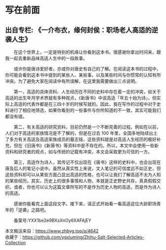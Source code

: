 # 写在前面  
## 出自专栏: 《一介布衣，缘何封侯：职场老人高适的逆袭人生》  
&emsp;&emsp;在这个世界上，一定是特别的机缘让你看到这本书。很感谢你拿出时间来，跟我一起去重新品味高适人生中的一段故事。  
  
&emsp;&emsp;或许你是唐诗爱好者，亦或你对唐史有自己的了解。在阅读这本书的过程中，你可能会看到这本书中提到的某些人、某些事，以及某些时间与你惯常的认知有所冲突。为了避免大家在阅读中有所误解，在这里我需要做出三点说明。  
  
&emsp;&emsp;第一，高适的具体资料、人生经历在不同的史料中存在着一定的冲突，如关于高适的出生年月学术界就有多种观点，《新唐书》中说高适「年五十始为诗」，但实际上高适的代表作都是在三四十岁的时候写就的。因此，我在写作的过程中对于史料进行了相应地筛选，如果你看到的一些事件与你所知道的不一致，其实可能我们都没有错。  
  
&emsp;&emsp;第二，有关高适的研究资料，目前仍然是一个不断完善的过程。例如在以前，人们对于高适的家族情况是不了解的，但是在过去 100 年里，全国多地陆续出土了多方有关高适及高适家族成员的墓志铭，这些资料就是对高适人生经历的极好补充，但在《旧唐书》《新唐书》等资料中是不存在的。所以，本文中会使用一些新资料和研究者的观点，如与传统的记载有冲突，本文会采取更为可信的一方。  
  
&emsp;&emsp;第三，高适作为诗人，其传记不仅出现在《唐书》这样的史料中，也会出现在唐及后人的笔记小说中。虽然从真实性上来说，文人笔记的可信度远不如正史，但这些资料却可以从某些方面凸显出高适的性格，也可以让我们了解高适不太为人知的某些经历。其实，历史上的很多事情和人物，本就是正史野史共存，真真假假交织。或者，你也可以认为这篇文章所写的不是作为历史人物的高适，而是作为诗人的高适。  
  
&emsp;&emsp;感谢你能看完上面这段文字。接下来，请正式开始看一看高适这位大龄职场青年的「逆袭」之路吧。  
  
&emsp;&emsp;备案号:YXX1be2e9BXsXnOy6XAFAjEY  
  
本文搬运来自：https://www.zhbyg.top/a/4642  
 收藏于：https://github.com/ygxiuming/Zhihu-Salt-Selected-Articles-Collection